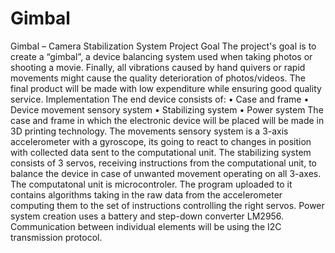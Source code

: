 # Gimbal
Gimbal – Camera Stabilization System
Project Goal
The project's goal is to create a “gimbal”, a device balancing system used when taking photos or shooting a movie.
Finally, all vibrations caused by hand quivers or rapid movements might cause the quality deterioration of photos/videos.
The final product will be made with low expenditure while ensuring good quality service.
Implementation
The end device consists of:
•	Case and frame
•	Device movement sensory system
•	Stabilizing system
•	Power system
The case and frame in which the electronic device will be placed will be made in 3D printing technology.
The movements sensory system is a 3-axis accelerometer with a gyroscope, its going to react to changes in position with collected data sent to the computational unit.
The stabilizing system consists of 3 servos, receiving instructions from the computational unit, to balance the device in case of unwanted movement operating on all 3-axes.
The computatonal unit is microcontroler. The program uploaded to it contains algorithms taking in the raw data from the accelerometer computing them to the set of instructions controlling the right servos.
Power system creation uses a battery and step-down converter LM2956.
Communication between individual elements will be using the I2C transmission protocol.

